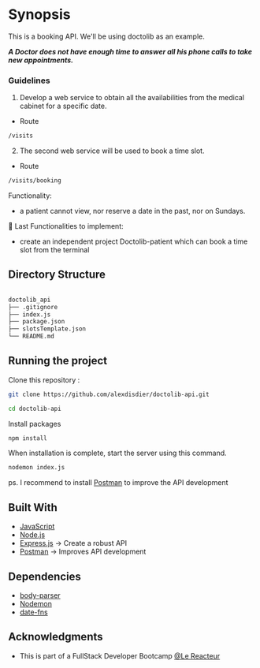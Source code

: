 # Synopsis

This is a booking API. We'll be using doctolib as an example.

**_A Doctor does not have enough time to answer all his phone calls to take new appointments._**

### Guidelines

1. Develop a web service to obtain all the availabilities from the medical cabinet for a specific date.

- Route

```bash
/visits
```

2. The second web service will be used to book a time slot.

- Route

```bash
/visits/booking
```

Functionality:

- a patient cannot view, nor reserve a date in the past, nor on Sundays.

🚧 Last Functionalities to implement:

- create an independent project Doctolib-patient which can book a time slot from the terminal

## Directory Structure

```bash

doctolib_api
├── .gitignore
├── index.js
├── package.json
├── slotsTemplate.json
└── README.md

```

## Running the project

Clone this repository :

```bash
git clone https://github.com/alexdisdier/doctolib-api.git

cd doctolib-api
```

Install packages

```bash
npm install
```

When installation is complete, start the server using this command.

```bash
nodemon index.js
```

ps. I recommend to install [Postman](https://www.getpostman.com/) to improve the API development

## Built With

- [JavaScript](https://developer.mozilla.org/bm/docs/Web/JavaScript)
- [Node.js](https://nodejs.org/en/)
- [Express.js](https://expressjs.com/) -> Create a robust API
- [Postman](https://www.getpostman.com/) -> Improves API development

## Dependencies

- [body-parser](https://www.npmjs.com/package/body-parser)
- [Nodemon](https://www.npmjs.com/package/nodemon)
- [date-fns](https://www.npmjs.com/package/date-fns)

## Acknowledgments

- This is part of a FullStack Developer Bootcamp [@Le Reacteur](https://www.lereacteur.io)
